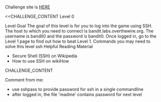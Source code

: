 Challenge site is <a href="http://www.overthewire.org/wargames/bandit/bandit0.shtml">HERE</a>

<<CHALLENGE_CONTENT
Level 0

Level Goal
The goal of this level is for you to log into the game using SSH. The host to which you need to connect is bandit.labs.overthewire.org.
The username is bandit0 and the password is bandit0. Once logged in, go to the Level 1 page to find out how to beat Level 1.
Commands you may need to solve this level
ssh
Helpful Reading Material
 - Secure Shell (SSH) on Wikipedia
 - How to use SSH on wikiHow

CHALLENGE_CONTENT

Comment from me:
 - use sshpass to provide password for ssh in a single commandline
 - after logged in, the file 'readme' contains password for next level
 